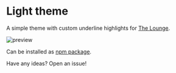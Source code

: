 # Light theme
A simple theme with custom underline highlights for [The Lounge](https://github.com/thelounge/lounge).

![preview](preview.png)

Can be installed as [npm package](https://www.npmjs.com/package/thelounge-theme-light). 

Have any ideas? Open an issue!
